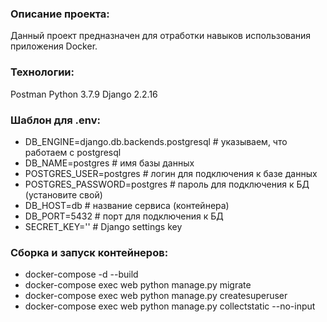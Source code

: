 ### Описание проекта:
Данный проект предназначен для отработки навыков использования приложения Docker.

### Технологии:
Postman
Python 3.7.9
Django 2.2.16

### Шаблон для .env:
- DB_ENGINE=django.db.backends.postgresql # указываем, что работаем с postgresql
- DB_NAME=postgres # имя базы данных
- POSTGRES_USER=postgres # логин для подключения к базе данных
- POSTGRES_PASSWORD=postgres # пароль для подключения к БД (установите свой)
- DB_HOST=db # название сервиса (контейнера)
- DB_PORT=5432 # порт для подключения к БД 
- SECRET_KEY='' # Django settings key

### Сборка и запуск контейнеров:
- docker-compose -d --build
- docker-compose exec web python manage.py migrate
- docker-compose exec web python manage.py createsuperuser
- docker-compose exec web python manage.py collectstatic --no-input
